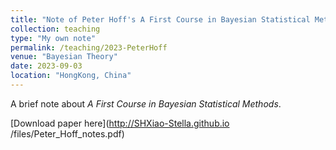 ```yaml
---
title: "Note of Peter Hoff's A First Course in Bayesian Statistical Methods"
collection: teaching
type: "My own note"
permalink: /teaching/2023-PeterHoff
venue: "Bayesian Theory"
date: 2023-09-03
location: "HongKong, China"
---
```

A brief note about *A First Course in Bayesian Statistical Methods*.

[Download paper here](http://SHXiao-Stella.github.io
/files/Peter_Hoff_notes.pdf)
